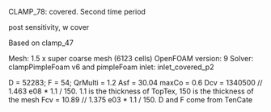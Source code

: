 CLAMP_78: covered. Second time period

post sensitivity, w cover

Based on clamp_47

Mesh: 1.5 x super coarse mesh (6123  cells)
OpenFOAM version: 9
Solver: clampPimpleFoam v6 and pimpleFoam
inlet: inlet_covered_p2

D = 52283;
F = 54;
QrMulti = 1.2
Asf = 30.04
maxCo = 0.6
Dcv = 1340500      // 1.463 e08 * 1.1 / 150. 1.1 is the thickness of TopTex, 150 is the thickness of the mesh
Fcv = 10.89        // 1.375 e03 * 1.1 / 150. D and F come from TenCate
